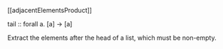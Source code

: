 [[adjacentElementsProduct]]

tail :: forall a. [a] -> [a]

 Extract the elements after the head of a list, which must be non-empty.